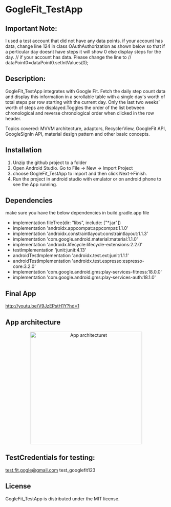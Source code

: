 # GogleFit_TestApp
## Important Note:
I used a test account that did not have any data points. if your account has data, change line 124 in class OAuthAuthorization as shown below so that if a perticular day doesnt have steps it will show 0 else display steps for the day.
            // if your account has data. Please change the line to
            // dataPoint0=dataPoint0.setIntValues(0);

## Description:
GogleFit_TestApp integrates with Google Fit. Fetch the daily step count data and display this information in a scrollable table with a single day's worth of total steps per 
row starting with the current day. Only the last two weeks’ worth of steps are displayed.Toggles the order of the list between chronological and reverse chronological order when clicked in the row header. 

Topics covered: MVVM architecture, adaptors, RecyclerView, GoogleFit API, GoogleSignIn API, material design pattern and other basic concepts.

## Installation
1. Unzip the github project to a folder
2. Open Android Studio. Go to File -> New -> Import Project
3. choose GogleFit_TestApp to import and then click Next->Finish.
4. Run the project in android studio with emulator or on android phone to see the App running.
 
## Dependencies
make sure you have the below dependencies in build.gradle.app file
* implementation fileTree(dir: "libs", include: ["*.jar"])
* implementation 'androidx.appcompat:appcompat:1.1.0'
* implementation 'androidx.constraintlayout:constraintlayout:1.1.3'
* implementation 'com.google.android.material:material:1.1.0'
* implementation 'androidx.lifecycle:lifecycle-extensions:2.2.0'
* testImplementation 'junit:junit:4.13'
* androidTestImplementation 'androidx.test.ext:junit:1.1.1'
* androidTestImplementation 'androidx.test.espresso:espresso-core:3.2.0'
* implementation 'com.google.android.gms:play-services-fitness:18.0.0'
* implementation 'com.google.android.gms:play-services-auth:18.1.0'

## Final App
http://youtu.be/V9JzEPstH1Y?hd=1

## App architecture
<p align="center">
  <img src="https://github.com/nikitha2/images_for_ReadMe/issues/1#issue-661831156" width="350" title="App architecturet">
</p>

## TestCredentials for testing:
test.fit.gogle@gmail.com
test_googlefit123

## License
GogleFit_TestApp is distributed under the MIT license.

